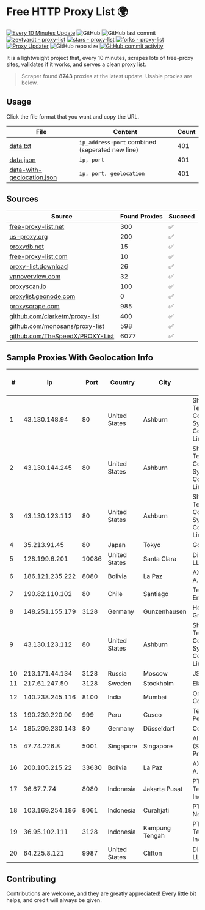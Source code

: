 
# Free HTTP Proxy List 🌍

[![Every 10 Minutes Update](https://github.com/mertguvencli/http-proxy-list/actions/workflows/main.yml/badge.svg?branch=main)](https://github.com/mertguvencli/http-proxy-list/actions/workflows/main.yml)
![GitHub](https://img.shields.io/github/license/mertguvencli/http-proxy-list)
![GitHub last commit](https://img.shields.io/github/last-commit/mertguvencli/http-proxy-list)
[![zevtyardt - proxy-list](https://img.shields.io/static/v1?label=zevtyardt&message=proxy-list&color=blue&logo=github)](https://github.com/zevtyardt/proxy-list "Go to GitHub repo")
[![stars - proxy-list](https://img.shields.io/github/stars/zevtyardt/proxy-list?style=social)](https://github.com/zevtyardt/proxy-list)
[![forks - proxy-list](https://img.shields.io/github/forks/zevtyardt/proxy-list?style=social)](https://github.com/zevtyardt/proxy-list)
[![Proxy Updater](https://github.com/zevtyardt/proxy-list/workflows/Proxy%20Updater/badge.svg)](https://github.com/zevtyardt/proxy-list/actions?query=workflow:"Proxy+Updater")
![GitHub repo size](https://img.shields.io/github/repo-size/zevtyardt/proxy-list)
[![GitHub commit activity](https://img.shields.io/github/commit-activity/m/zevtyardt/proxy-list?logo=commits)](https://github.com/zevtyardt/proxy-list/commits/main)

It is a lightweight project that, every 10 minutes, scrapes lots of free-proxy sites, validates if it works, and serves a clean proxy list.

> Scraper found **8743** proxies at the latest update. Usable proxies are below.

## Usage

Click the file format that you want and copy the URL.

|File|Content|Count|
|----|-------|-----|
|[data.txt](https://raw.githubusercontent.com/mertguvencli/http-proxy-list/main/proxy-list/data.txt)|`ip_address:port` combined (seperated new line)|401|
|[data.json](https://raw.githubusercontent.com/mertguvencli/http-proxy-list/main/proxy-list/data.json)|`ip, port`|401|
|[data-with-geolocation.json](https://raw.githubusercontent.com/mertguvencli/http-proxy-list/main/proxy-list/data-with-geolocation.json)|`ip, port, geolocation`|401|

## Sources

|Source|Found Proxies|Succeed|
|------|-------------|-------|
|[free-proxy-list.net](https://free-proxy-list.net)|300|✅|
|[us-proxy.org](https://www.us-proxy.org)|200|✅|
|[proxydb.net](http://proxydb.net)|15|✅|
|[free-proxy-list.com](https://free-proxy-list.com/?page=&port=&type%5B%5D=http&type%5B%5D=https&up_time=0&search=Search)|10|✅|
|[proxy-list.download](https://www.proxy-list.download/HTTP)|26|✅|
|[vpnoverview.com](https://vpnoverview.com/privacy/anonymous-browsing/free-proxy-servers)|32|✅|
|[proxyscan.io](https://www.proxyscan.io)|100|✅|
|[proxylist.geonode.com](https://proxylist.geonode.com/api/proxy-list?limit=300&page=1&sort_by=lastChecked&sort_type=desc&protocols=http,https)|0|✅|
|[proxyscrape.com](https://api.proxyscrape.com/v2/?request=displayproxies&protocol=http&timeout=10000&country=all&ssl=all&anonymity=all)|985|✅|
|[github.com/clarketm/proxy-list](https://raw.githubusercontent.com/clarketm/proxy-list/master/proxy-list-raw.txt)|400|✅|
|[github.com/monosans/proxy-list](https://raw.githubusercontent.com/monosans/proxy-list/main/proxies/http.txt)|598|✅|
|[github.com/TheSpeedX/PROXY-List](https://raw.githubusercontent.com/TheSpeedX/PROXY-List/master/http.txt)|6077|✅|


## Sample Proxies With Geolocation Info

|#|Ip|Port|Country|City|Internet Service Provider|
|-|--|----|-------|----|-------------------------|
|1|43.130.148.94|80|United States|Ashburn|Shenzhen Tencent Computer Systems Company Limited|
|2|43.130.144.245|80|United States|Ashburn|Shenzhen Tencent Computer Systems Company Limited|
|3|43.130.123.112|80|United States|Ashburn|Shenzhen Tencent Computer Systems Company Limited|
|4|35.213.91.45|80|Japan|Tokyo|Google LLC|
|5|128.199.6.201|10086|United States|Santa Clara|DigitalOcean, LLC|
|6|186.121.235.222|8080|Bolivia|La Paz|AXS Bolivia S. A.|
|7|190.82.110.102|80|Chile|Santiago|Telefonica Empresas|
|8|148.251.155.179|3128|Germany|Gunzenhausen|Hetzner Online GmbH|
|9|43.130.123.112|80|United States|Ashburn|Shenzhen Tencent Computer Systems Company Limited|
|10|213.171.44.134|3128|Russia|Moscow|JSC Comcor|
|11|217.61.247.50|3128|Sweden|Stockholm|Elastx AB|
|12|140.238.245.116|8100|India|Mumbai|Oracle Corporation|
|13|190.239.220.90|999|Peru|Cusco|Telefonica del Peru S.A.A.|
|14|185.209.230.143|80|Germany|Düsseldorf|Contabo GmbH|
|15|47.74.226.8|5001|Singapore|Singapore|Alibaba Cloud (Singapore) Private Limited|
|16|200.105.215.22|33630|Bolivia|La Paz|AXS Bolivia S. A.|
|17|36.67.7.74|8080|Indonesia|Jakarta Pusat|PT. Telekomunikasi Indonesia|
|18|103.169.254.186|8061|Indonesia|Curahjati|PT Master Star Network|
|19|36.95.102.111|3128|Indonesia|Kampung Tengah|PT. Telekomunikasi Indonesia|
|20|64.225.8.121|9987|United States|Clifton|DigitalOcean, LLC|



## Contributing

Contributions are welcome, and they are greatly appreciated! Every
little bit helps, and credit will always be given.

